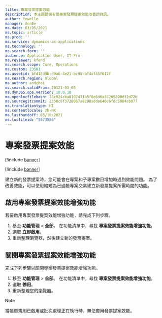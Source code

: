 ```yaml
---
title: 專案發票提案效能
description: 本主題提供有關專案發票提案效能改善的資訊。
author: Yowelle
manager: AnnBe
ms.date: 03/05/2021
ms.topic: article
ms.prod: ''
ms.service: dynamics-ax-applications
ms.technology: ''
ms.search.form: ''
audience: Application User, IT Pro
ms.reviewer: kfend
ms.search.scope: Core, Operations
ms.custom: 23561
ms.assetid: bfd18d9b-d9a6-4e21-bc95-bf4af45f617f
ms.search.region: Global
ms.author: andchoi
ms.search.validFrom: 20121-03-05
ms.dyn365.ops.version: 10.0.18
ms.openlocfilehash: 78c924cba8107471a5f8e6d6a38265890d32d72b
ms.sourcegitcommit: 2350c6f3728067a8298adde640e6fdd5984eb077
ms.translationtype: HT
ms.contentlocale: zh-HK
ms.lasthandoff: 03/10/2021
ms.locfileid: "5573586"
---
```

# <a name="project-invoice-proposal-performance"></a>專案發票提案效能

[!include [banner](../includes/banner.md)]

[!include [banner](../includes/preview-banner.md)]

建立新的發票提案時，您可能會在專案和子專案數目增加時遇到效能問題。 為了改善效能，可以使用縮短為已過帳專案交易建立新發票提案所需時間的功能。

## <a name="enable-project-invoice-proposal-performance-enhancement"></a>啟用專案發票提案效能增強功能
若要啟用專案發票提案效能增強功能，請完成下列步驟。

1.  移至 **功能管理** > **全部**。 在功能清單中，尋找 **專案發票提案效能增強功能**。
2.  選取 **立即啟用**。
3.  重新整理瀏覽器，然後建立新的發票提案。

## <a name="turn-off-project-invoice-proposal-performance-enhancement"></a>關閉專案發票提案效能增強功能
完成下列步驟以關閉專案發票提案效能增強功能。

1.  移至 **功能管理** > **全部**。 在功能清單中，尋找 **專案發票提案效能增強功能**。
2.  選取 **停用**。
3.  重新整理您的瀏覽器。

> [!NOTE]
> 當帳單規則已啟用或批次處理正在執行時，無法套用發票提案效能。

